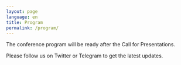 ```yaml
---
layout: page
language: en
title: Program
permalink: /program/
---
```


The conference program will be ready after the Call for Presentations.

Please follow us on Twitter or Telegram to get the latest updates.
